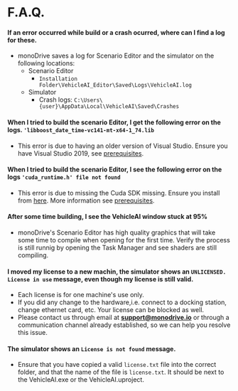 # F.A.Q.   

#### If an error occurred while build or a crash ocurred, where can I find a log for these.
- monoDrive saves a log for Scenario Editor and the simulator on the following locations:
    - Scenario Editor   
        - `Installation Folder\VehicleAI_Editor\Saved\Logs\VehicleAI.log`
    - Simulator   
        - Crash logs: `C:\Users\{user}\AppData\Local\VehicleAI\Saved\Crashes`

#### When I tried to build the scenario Editor, I get the following error on the logs. ```'libboost_date_time-vc141-mt-x64-1_74.lib```
- This error is due to having an older version of Visual Studio. Ensure you have Visual Studio 2019, see [prerequisites](Getting_Started.md). 

#### When I tried to build the scenario Editor, I see the following error on the logs ```'cuda_runtime.h' file not found```
-  This error is due to missing the Cuda SDK missing. Ensure you install from [here](https://developer.nvidia.com/cuda-10.2-download-archive). More information see [prerequisites](Getting_Started.md).   

#### After some time building, I see the VehicleAI window stuck at 95%
- monoDrive's Scenario Editor has high quality graphics that will take some time to compile when opening for the first time. Verify the process is still runnig by opening the Task Manager and see shaders are still compiling.    

#### I moved my license to a new machin, the simulator shows an ```UNLICENSED. License in use``` message, even though my license is still valid.
- Each license is for one machine's use only. 
- If you did any change to the hardware,i.e. connect to a docking station, change ethernet card, etc. Your license can be blocked as well. 
- Please contact us through email at **support@monodrive.io** or through a communication channel already established, so we can help you resolve this issue. 

#### The simulator shows an ```License is not found``` message.
- Ensure that you have copied a valid `license.txt` file into the correct folder, and that the name of the file is `license.txt`. It should be next to the VehicleAI.exe or the VehicleAI.uproject.   



